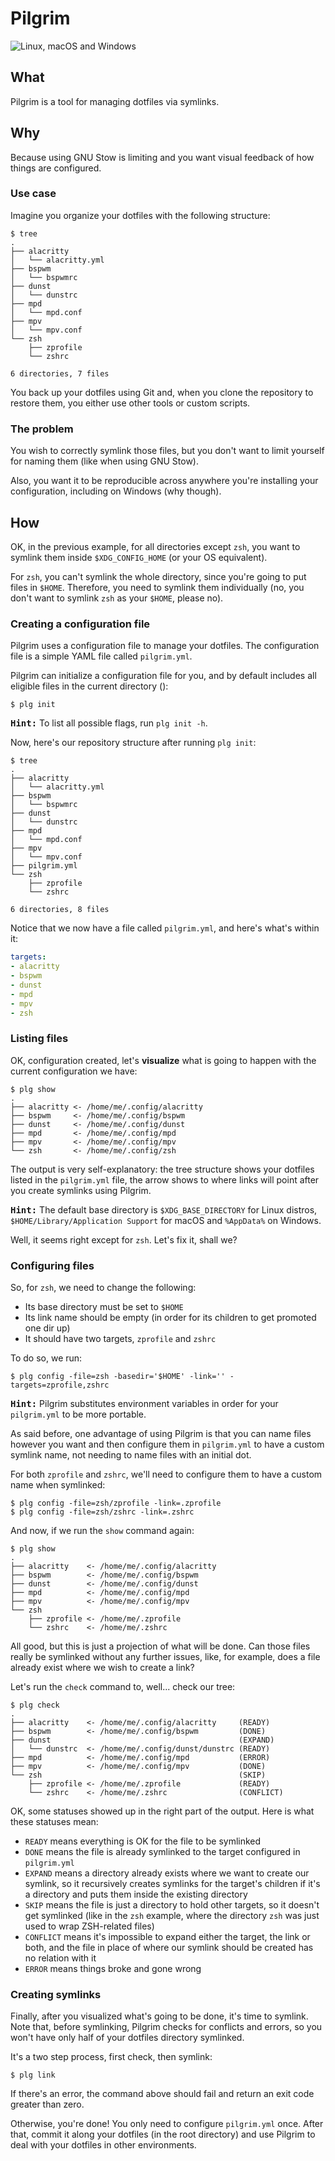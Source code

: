 # Pilgrim
![Linux, macOS and Windows](https://github.com/gbrlsnchs/pilgrim/workflows/Linux,%20macOS%20and%20Windows/badge.svg)

## What
Pilgrim is a tool for managing dotfiles via symlinks.

## Why
Because using GNU Stow is limiting and you want visual feedback of how things are configured.

### Use case
Imagine you organize your dotfiles with the following structure:
```shell
$ tree
.
├── alacritty
│   └── alacritty.yml
├── bspwm
│   └── bspwmrc
├── dunst
│   └── dunstrc
├── mpd
│   └── mpd.conf
├── mpv
│   └── mpv.conf
└── zsh
    ├── zprofile
    └── zshrc

6 directories, 7 files
```

You back up your dotfiles using Git and, when you clone the repository to restore them, you either use other tools or custom scripts.

### The problem
You wish to correctly symlink those files, but you don't want to limit yourself for naming them (like when using GNU Stow).

Also, you want it to be reproducible across anywhere you're installing your configuration, including on Windows (why though).

## How

OK, in the previous example, for all directories except `zsh`, you want to symlink them inside `$XDG_CONFIG_HOME` (or your OS equivalent).

For `zsh`, you can't symlink the whole directory, since you're going to put files in `$HOME`. Therefore, you need to symlink them individually (no, you don't want to symlink `zsh` as your `$HOME`, please no).

### Creating a configuration file
Pilgrim uses a configuration file to manage your dotfiles. The configuration file is a simple YAML file called `pilgrim.yml`.

Pilgrim can initialize a configuration file for you, and by default includes all eligible files in the current directory ():

```shell
$ plg init
```
<kbd>**Hint:**</kbd> To list all possible flags, run `plg init -h`.

Now, here's our repository structure after running `plg init`:
```shell
$ tree
.
├── alacritty
│   └── alacritty.yml
├── bspwm
│   └── bspwmrc
├── dunst
│   └── dunstrc
├── mpd
│   └── mpd.conf
├── mpv
│   └── mpv.conf
├── pilgrim.yml
└── zsh
    ├── zprofile
    └── zshrc

6 directories, 8 files
```

Notice that we now have a file called `pilgrim.yml`, and here's what's within it:
```yaml
targets:
- alacritty
- bspwm
- dunst
- mpd
- mpv
- zsh
```


### Listing files
OK, configuration created, let's **visualize** what is going to happen with the current configuration we have:
```shell
$ plg show
.
├── alacritty <- /home/me/.config/alacritty
├── bspwm     <- /home/me/.config/bspwm
├── dunst     <- /home/me/.config/dunst
├── mpd       <- /home/me/.config/mpd
├── mpv       <- /home/me/.config/mpv
└── zsh       <- /home/me/.config/zsh
```

The output is very self-explanatory: the tree structure shows your dotfiles listed in the `pilgrim.yml` file, the arrow shows to where links will point after you create symlinks using Pilgrim.

<kbd>**Hint:**</kbd> The default base directory is `$XDG_BASE_DIRECTORY` for Linux distros, `$HOME/Library/Application Support` for macOS and `%AppData%` on Windows.

Well, it seems right except for `zsh`. Let's fix it, shall we?

### Configuring files
So, for `zsh`, we need to change the following:
- Its base directory must be set to `$HOME`
- Its link name should be empty (in order for its children to get promoted one dir up)
- It should have two targets, `zprofile` and `zshrc`

To do so, we run:
```shell
$ plg config -file=zsh -basedir='$HOME' -link='' -targets=zprofile,zshrc
```

<kbd>**Hint:**</kbd> Pilgrim substitutes environment variables in order for your `pilgrim.yml` to be more portable.

As said before, one advantage of using Pilgrim is that you can name files however you want and then configure them in `pilgrim.yml` to have a custom symlink name, not needing to name files with an initial dot.

For both `zprofile` and `zshrc`, we'll need to configure them to have a custom name when symlinked:
```shell
$ plg config -file=zsh/zprofile -link=.zprofile
$ plg config -file=zsh/zshrc -link=.zshrc
```

And now, if we run the `show` command again:
```shell
$ plg show
.
├── alacritty    <- /home/me/.config/alacritty
├── bspwm        <- /home/me/.config/bspwm
├── dunst        <- /home/me/.config/dunst
├── mpd          <- /home/me/.config/mpd
├── mpv          <- /home/me/.config/mpv
└── zsh       
    ├── zprofile <- /home/me/.zprofile
    └── zshrc    <- /home/me/.zshrc
```

All good, but this is just a projection of what will be done. Can those files really be symlinked without any further issues, like, for example, does a file already exist where we wish to create a link?

Let's run the `check` command to, well... check our tree:
```shell
$ plg check
.
├── alacritty    <- /home/me/.config/alacritty     (READY)
├── bspwm        <- /home/me/.config/bspwm         (DONE)
├── dunst                                          (EXPAND)
│   └── dunstrc  <- /home/me/.config/dunst/dunstrc (READY)
├── mpd          <- /home/me/.config/mpd           (ERROR)
├── mpv          <- /home/me/.config/mpv           (DONE)
└── zsh                                            (SKIP)
    ├── zprofile <- /home/me/.zprofile             (READY)
    └── zshrc    <- /home/me/.zshrc                (CONFLICT)
```

OK, some statuses showed up in the right part of the output. Here is what these statuses mean:
  - `READY` means everything is OK for the file to be symlinked
  - `DONE` means the file is already symlinked to the target configured in `pilgrim.yml`
  - `EXPAND` means a directory already exists where we want to create our symlink, so it recursively creates symlinks for the target's children if it's a directory and puts them inside the existing directory
  - `SKIP` means the file is just a directory to hold other targets, so it doesn't get symlinked (like in the `zsh` example, where the directory `zsh` was just used to wrap ZSH-related files)
  - `CONFLICT` means it's impossible to expand either the target, the link or both, and the file in place of where our symlink should be created has no relation with it
  - `ERROR` means things broke and gone wrong

### Creating symlinks
Finally, after you visualized what's going to be done, it's time to symlink. Note that, before symlinking, Pilgrim checks for conflicts and errors, so you won't have only half of your dotfiles directory symlinked.


It's a two step process, first check, then symlink:
```shell
$ plg link
```

If there's an error, the command above should fail and return an exit code greater than zero.

Otherwise, you're done! You only need to configure `pilgrim.yml` once. After that, commit it along your dotfiles (in the root directory) and use Pilgrim to deal with your dotfiles in other environments.
